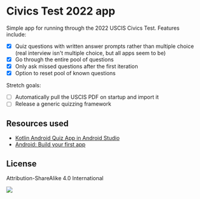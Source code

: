 # Civics Test 2022 app

Simple app for running through the 2022 USCIS Civics Test. Features include:

- [x] Quiz questions with written answer prompts rather than multiple choice (real interview isn't multiple choice, but all apps seem to be)
- [x] Go through the entire pool of questions
- [x] Only ask missed questions after the first iteration
- [x] Option to reset pool of known questions

Stretch goals:

- [ ] Automatically pull the USCIS PDF on startup and import it
- [ ] Release a generic quizzing framework

## Resources used

- [Kotlin Android Quiz App in Android Studio](https://techpassmaster.com/kotlin-android-quiz-app/)
- [Android: Build your first app](https://developer.android.com/training/basics/firstapp)

## License

Attribution-ShareAlike 4.0 International

[![](https://licensebuttons.net/l/by-sa/4.0/88x31.png)](https://creativecommons.org/licenses/by-sa/4.0/)

